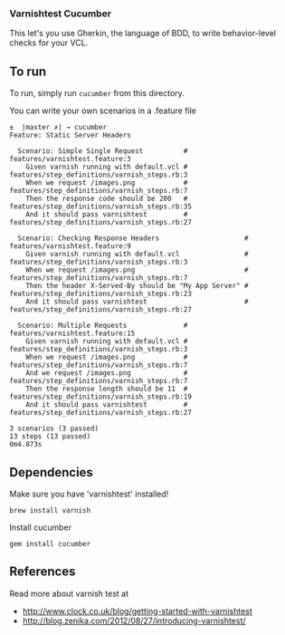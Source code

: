 ### Varnishtest Cucumber

This let's you use Gherkin, the language of BDD, to write behavior-level checks for your VCL.

## To run

To run, simply run `cucumber` from this directory.

You can write your own scenarios in a .feature file

```
±  |master ✗| → cucumber
Feature: Static Server Headers

  Scenario: Simple Single Request          # features/varnishtest.feature:3
    Given varnish running with default.vcl # features/step_definitions/varnish_steps.rb:3
    When we request /images.png            # features/step_definitions/varnish_steps.rb:7
    Then the response code should be 200   # features/step_definitions/varnish_steps.rb:35
    And it should pass varnishtest         # features/step_definitions/varnish_steps.rb:27

  Scenario: Checking Response Headers                     # features/varnishtest.feature:9
    Given varnish running with default.vcl                # features/step_definitions/varnish_steps.rb:3
    When we request /images.png                           # features/step_definitions/varnish_steps.rb:7
    Then the header X-Served-By should be "My App Server" # features/step_definitions/varnish_steps.rb:23
    And it should pass varnishtest                        # features/step_definitions/varnish_steps.rb:27

  Scenario: Multiple Requests              # features/varnishtest.feature:15
    Given varnish running with default.vcl # features/step_definitions/varnish_steps.rb:3
    When we request /images.png            # features/step_definitions/varnish_steps.rb:7
    And we request /images.png             # features/step_definitions/varnish_steps.rb:7
    Then the response length should be 11  # features/step_definitions/varnish_steps.rb:19
    And it should pass varnishtest         # features/step_definitions/varnish_steps.rb:27

3 scenarios (3 passed)
13 steps (13 passed)
0m4.873s
```


## Dependencies

Make sure you have 'varnishtest' installed!

```
brew install varnish
```

Install cucumber

```
gem install cucumber
```

## References

Read more about varnish test at
* http://www.clock.co.uk/blog/getting-started-with-varnishtest
* http://blog.zenika.com/2012/08/27/introducing-varnishtest/
